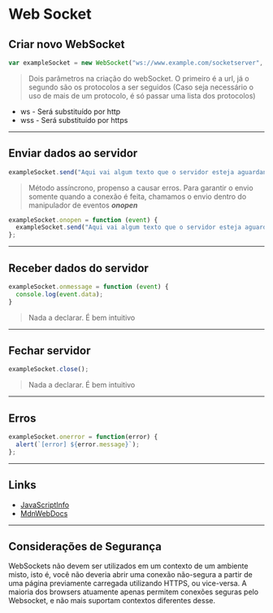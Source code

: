# Web Socket

## Criar novo WebSocket

```javascript
var exampleSocket = new WebSocket("ws://www.example.com/socketserver", "protocolOne");
```

> Dois parâmetros na criação do webSocket. O primeiro é a url, já o segundo são os protocolos a ser seguidos (Caso seja necessário o uso de mais de um protocolo, é só passar uma lista dos protocolos)

* ws - Será substituído por http
* wss - Será substituído por https

---

## Enviar dados ao servidor

```javascript
exampleSocket.send("Aqui vai algum texto que o servidor esteja aguardando urgentemente!");
```

> Método assíncrono, propenso a causar erros. Para garantir o envio somente quando a conexão é feita, chamamos o envio dentro do manipulador de eventos ***onopen***

```javascript
exampleSocket.onopen = function (event) {
  exampleSocket.send("Aqui vai algum texto que o servidor esteja aguardando urgentemente!");
};
```
---

## Receber dados do servidor

```javascript
exampleSocket.onmessage = function (event) {
  console.log(event.data);
}
```
> Nada a declarar. É bem intuitivo

---

## Fechar servidor

```javascript
exampleSocket.close();
```
> Nada a declarar. É bem intuitivo
---

## Erros
```javascript
exampleSocket.onerror = function(error) {
  alert(`[error] ${error.message}`);
};
```
---

## Links

* [JavaScriptInfo](https://javascript.info/websocket)
* [MdnWebDocs](https://developer.mozilla.org/en-US/docs/Web/API/WebSocket)

---
## Considerações de Segurança

WebSockets não devem ser utilizados em um contexto de um ambiente misto, isto é, você não deveria abrir uma conexão não-segura a partir de uma página previamente carregada utilizando HTTPS, ou vice-versa. A maioria dos browsers atuamente apenas permitem conexões seguras pelo Websocket, e não mais suportam contextos diferentes desse.